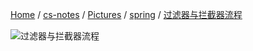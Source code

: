 [Home](https://mengxianbin.github.io) /
[cs-notes](https://mengxianbin.github.io/cs-notes/site) /
[Pictures](https://mengxianbin.github.io/cs-notes/site/Pictures) /
[spring](https://mengxianbin.github.io/cs-notes/site/Pictures/spring) /
[过滤器与拦截器流程](https://mengxianbin.github.io/cs-notes/site/Pictures/spring/%E8%BF%87%E6%BB%A4%E5%99%A8%E4%B8%8E%E6%8B%A6%E6%88%AA%E5%99%A8%E6%B5%81%E7%A8%8B)

![过滤器与拦截器流程](https://mengxianbin.github.io/cs-notes/./Pictures/spring/%E8%BF%87%E6%BB%A4%E5%99%A8%E4%B8%8E%E6%8B%A6%E6%88%AA%E5%99%A8%E6%B5%81%E7%A8%8B.png)